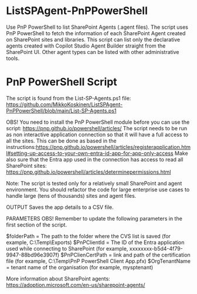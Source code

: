 # ListSPAgent-PnPPowerShell
Use PnP PowerShell to list SharePoint Agents (.agent files).
The script uses PnP PowerShell to fetch the information of each SharePoint Agent created on SharePoint sites and libraries.
This script can list only the declarative agents created with Copilot Studio Agent Builder straight from the SharePoint UI. Other agent types can be listed with other administrative tools.

# PnP PowerShell Script
The script is found from the List-SP-Agents.ps1 file: https://github.com/MikkoKoskinen/ListSPAgent-PnPPowerShell/blob/main/List-SP-Agents.ps1
 
OBS! You need to install the PnP PowerShell module before you can use the script: https://pnp.github.io/powershell/articles/
The script needs to be run as non interactive application connection so that it will have a full access to all the sites.
This can be done as based in the instructions:https://pnp.github.io/powershell/articles/registerapplication.html#setting-up-access-to-your-own-entra-id-app-for-app-only-access
Make also sure that the Entra app used in the connection has access to read all SharePoint sites: https://pnp.github.io/powershell/articles/determinepermissions.html

Note: The script is tested only for a relatively small SharePoint and agent environment. You should refactor the code for large enterprise use cases to handle large (tens of thousands) sites and agent files.

OUTPUT
Saves the app details to a CSV file.

PARAMETERS
OBS! Remember to update the following parameters in the first section of the script.

$folderPath = The path to the folder where the CVS list is saved (for example, C:\Temp\Exports)
$PnPClientId = The ID of the Entra application used while connecting to SharePoint (for example, xxxxxxxx-b5d4-4f79-9947-88bd96e3907f)
$PnPClienCertPath = link and path of the certification file (for example, C:\Temp\PnP PowerShell Client App.pfx)
$OrgTenantName = tenant name of the organisation (for example, mysptenant)

More information about SharePoint agents: https://adoption.microsoft.com/en-us/sharepoint-agents/

